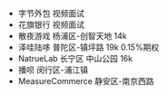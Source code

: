 - 字节外包 视频面试
- 花旗银行 视频面试
- 散夜游戏 杨浦区-创智天地 14k
- 泽哇陆哆 普陀区-镇坪路 19k 0.15%期权
- NatrueLab 长宁区 中山公园 16k
- 播呗 闵行区-浦江镇
- MeasureCommerce 静安区-南京西路

